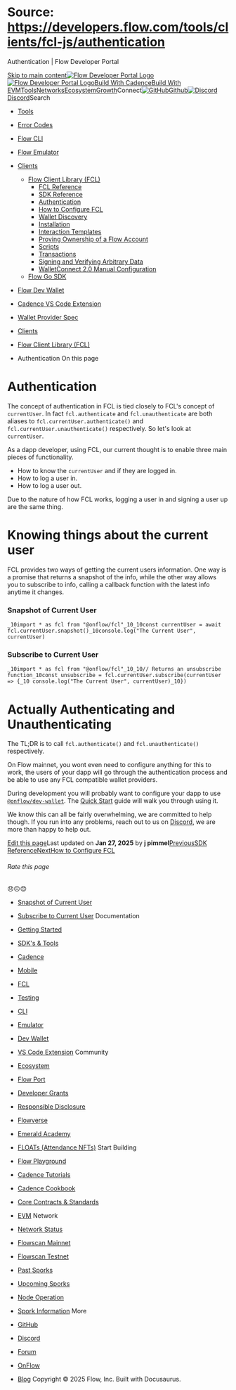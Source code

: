 # Source: https://developers.flow.com/tools/clients/fcl-js/authentication




Authentication | Flow Developer Portal





[Skip to main content](#__docusaurus_skipToContent_fallback)[![Flow Developer Portal Logo](/img/flow-docs-logo-dark.png)![Flow Developer Portal Logo](/img/flow-docs-logo-light.png)](/)[Build With Cadence](/build/flow)[Build With EVM](/evm/about)[Tools](/tools/flow-cli)[Networks](/networks/flow-networks)[Ecosystem](/ecosystem)[Growth](/growth)Connect[![GitHub]()Github](https://github.com/onflow)[![Discord]()Discord](https://discord.gg/flow)Search

* [Tools](/tools)
* [Error Codes](/tools/error-codes)
* [Flow CLI](/tools/flow-cli)
* [Flow Emulator](/tools/emulator)
* [Clients](/tools/clients)
  + [Flow Client Library (FCL)](/tools/clients/fcl-js)
    - [FCL Reference](/tools/clients/fcl-js/api)
    - [SDK Reference](/tools/clients/fcl-js/sdk-guidelines)
    - [Authentication](/tools/clients/fcl-js/authentication)
    - [How to Configure FCL](/tools/clients/fcl-js/configure-fcl)
    - [Wallet Discovery](/tools/clients/fcl-js/discovery)
    - [Installation](/tools/clients/fcl-js/installation)
    - [Interaction Templates](/tools/clients/fcl-js/interaction-templates)
    - [Proving Ownership of a Flow Account](/tools/clients/fcl-js/proving-authentication)
    - [Scripts](/tools/clients/fcl-js/scripts)
    - [Transactions](/tools/clients/fcl-js/transactions)
    - [Signing and Verifying Arbitrary Data](/tools/clients/fcl-js/user-signatures)
    - [WalletConnect 2.0 Manual Configuration](/tools/clients/fcl-js/wallet-connect)
  + [Flow Go SDK](/tools/clients/flow-go-sdk)
* [Flow Dev Wallet](/tools/flow-dev-wallet)
* [Cadence VS Code Extension](/tools/vscode-extension)
* [Wallet Provider Spec](/tools/wallet-provider-spec)


* [Clients](/tools/clients)
* [Flow Client Library (FCL)](/tools/clients/fcl-js)
* Authentication
On this page
# Authentication

The concept of authentication in FCL is tied closely to FCL's concept of `currentUser`. In fact `fcl.authenticate` and `fcl.unauthenticate` are both aliases to `fcl.currentUser.authenticate()` and `fcl.currentUser.unauthenticate()` respectively. So let's look at `currentUser`.

As a dapp developer, using FCL, our current thought is to enable three main pieces of functionality.

* How to know the `currentUser` and if they are logged in.
* How to log a user in.
* How to log a user out.

Due to the nature of how FCL works, logging a user in and signing a user up are the same thing.

# Knowing things about the current user

FCL provides two ways of getting the current users information. One way is a promise that returns a snapshot of the info, while the other way allows you to subscribe to info, calling a callback function with the latest info anytime it changes.

### Snapshot of Current User[​](#snapshot-of-current-user "Direct link to Snapshot of Current User")

 `_10import * as fcl from "@onflow/fcl"_10_10const currentUser = await fcl.currentUser.snapshot()_10console.log("The Current User", currentUser)`
### Subscribe to Current User[​](#subscribe-to-current-user "Direct link to Subscribe to Current User")

 `_10import * as fcl from "@onflow/fcl"_10_10// Returns an unsubscribe function_10const unsubscribe = fcl.currentUser.subscribe(currentUser => {_10 console.log("The Current User", currentUser)_10})`
# Actually Authenticating and Unauthenticating

The TL;DR is to call `fcl.authenticate()` and `fcl.unauthenticate()` respectively.

On Flow mainnet, you wont even need to configure anything for this to work, the users of your dapp will go through the authentication process and be able to use any FCL compatible wallet providers.

During development you will probably want to configure your dapp to use [`@onflow/dev-wallet`](https://github.com/onflow/fcl-dev-wallet).
The [Quick Start](/build/getting-started/fcl-quickstart) guide will walk you through using it.

We know this can all be fairly overwhelming, we are committed to help though. If you run into any problems, reach out to us on [Discord](https://discord.gg/flow), we are more than happy to help out.

[Edit this page](https://github.com/onflow/docs/tree/main/docs/tools/clients/fcl-js/authentication.md)Last updated on **Jan 27, 2025** by **j pimmel**[PreviousSDK Reference](/tools/clients/fcl-js/sdk-guidelines)[NextHow to Configure FCL](/tools/clients/fcl-js/configure-fcl)
###### Rate this page

😞😐😊

* [Snapshot of Current User](#snapshot-of-current-user)
* [Subscribe to Current User](#subscribe-to-current-user)
Documentation

* [Getting Started](/build/getting-started/contract-interaction)
* [SDK's & Tools](/tools)
* [Cadence](https://cadence-lang.org/docs/)
* [Mobile](/build/guides/mobile/overview)
* [FCL](/tools/clients/fcl-js)
* [Testing](/build/smart-contracts/testing)
* [CLI](/tools/flow-cli)
* [Emulator](/tools/emulator)
* [Dev Wallet](https://github.com/onflow/fcl-dev-wallet)
* [VS Code Extension](/tools/vscode-extension)
Community

* [Ecosystem](/ecosystem)
* [Flow Port](https://port.onflow.org/)
* [Developer Grants](https://github.com/onflow/developer-grants)
* [Responsible Disclosure](https://flow.com/flow-responsible-disclosure)
* [Flowverse](https://www.flowverse.co/)
* [Emerald Academy](https://academy.ecdao.org/)
* [FLOATs (Attendance NFTs)](https://floats.city/)
Start Building

* [Flow Playground](https://play.flow.com/)
* [Cadence Tutorials](https://cadence-lang.org/docs/tutorial/first-steps)
* [Cadence Cookbook](https://open-cadence.onflow.org)
* [Core Contracts & Standards](/build/core-contracts)
* [EVM](/evm/about)
Network

* [Network Status](https://status.onflow.org/)
* [Flowscan Mainnet](https://flowdscan.io/)
* [Flowscan Testnet](https://testnet.flowscan.io/)
* [Past Sporks](/networks/node-ops/node-operation/past-sporks)
* [Upcoming Sporks](/networks/node-ops/node-operation/upcoming-sporks)
* [Node Operation](/networks/node-ops)
* [Spork Information](/networks/node-ops/node-operation/spork)
More

* [GitHub](https://github.com/onflow)
* [Discord](https://discord.gg/flow)
* [Forum](https://forum.onflow.org/)
* [OnFlow](https://onflow.org/)
* [Blog](https://flow.com/blog)
Copyright © 2025 Flow, Inc. Built with Docusaurus.

